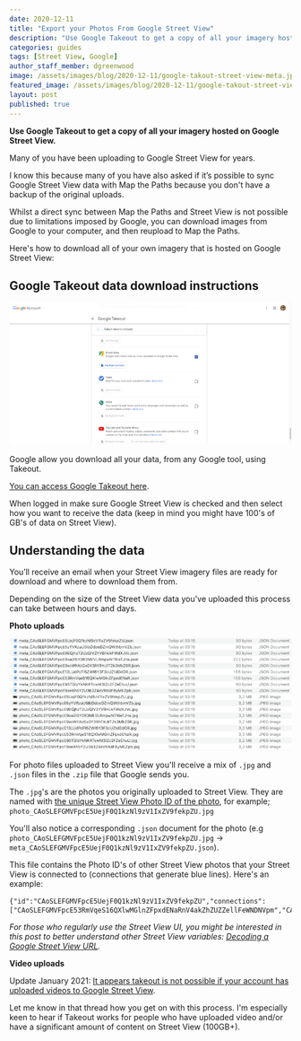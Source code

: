```yaml
---
date: 2020-12-11
title: "Export your Photos From Google Street View"
description: "Use Google Takeout to get a copy of all your imagery hosted on Google Street View."
categories: guides
tags: [Street View, Google]
author_staff_member: dgreenwood
image: /assets/images/blog/2020-12-11/google-takout-street-view-meta.jpg
featured_image: /assets/images/blog/2020-12-11/google-takout-street-view.jpg
layout: post
published: true
---
```


**Use Google Takeout to get a copy of all your imagery hosted on Google Street View.**

Many of you have been uploading to Google Street View for years.

I know this because many of you have also asked if it’s possible to sync Google Street View data with Map the Paths because you don't have a backup of the original uploads.

Whilst a direct sync between Map the Paths and Street View is not possible due to limitations imposed by Google, you can download images from Google to your computer, and then reupload to Map the Paths.

Here's how to download all of your own imagery that is hosted on Google Street View:

## Google Takeout data download instructions

<img class="img-fluid" src="/assets/images/blog/2020-12-11/google-takout-street-view.jpg" alt="Google Takeout Street View" title="Google Takeout Street View" />

Google allow you download all your data, from any Google tool, using Takeout.

[You can access Google Takeout here](https://takeout.google.com/settings/takeout).

When logged in make sure Google Street View is checked and then select how you want to receive the data (keep in mind you might have 100's of GB's of data on Street View).

## Understanding the data

You’ll receive an email when your Street View imagery files are ready for download and where to download them from.

Depending on the size of the Street View data you've uploaded this process can take between hours and days.

**Photo uploads**

<img class="img-fluid" src="/assets/images/blog/2020-12-11/google-takeout-file-output.jpg" alt="Google Takeout Street View files" title="Google Takeout Street View files" />

For photo files uploaded to Street View you'll receive a mix of `.jpg` and `.json` files in the `.zip` file that Google sends you.

The `.jpg`'s are the photos you originally uploaded to Street View. They are named with [the unique Street View Photo ID of the photo](https://developers.google.com/streetview/publish/reference/rest/v1/photo), for example; `photo_CAoSLEFGMVFpcE5UejF0Q1kzNl9zV1IxZV9fekpZU.jpg`

You'll also notice a corresponding `.json` document for the photo (e.g `photo_CAoSLEFGMVFpcE5UejF0Q1kzNl9zV1IxZV9fekpZU.jpg` -> `meta_CAoSLEFGMVFpcE5UejF0Q1kzNl9zV1IxZV9fekpZU.json`).

This file contains the Photo ID's of other Street View photos that your Street View is connected to (connections that generate blue lines). Here's an example:

```
{"id":"CAoSLEFGMVFpcE5UejF0Q1kzNl9zV1IxZV9fekpZU","connections":["CAoSLEFGMVFpcE53RmVqeS16QXlwMGlnZFpxdENaRnV4akZhZUZZellFeWNDNVpm","CAoSLEFGMVFpcE13LUdPcFl5ZWl6Y3F3cUZtd0dORDQ2QXNMUjZjRHFyTzFXRmlo"]}
```

_For those who regularly use the Street View UI, you might be interested in this post to better understand other Street View variables: [Decoding a Google Street View URL](/blog/2020/decoding-google-street-view-urls)._

**Video uploads**

Update January 2021: [It appears takeout is not possible if your account has uploaded videos to Google Street View](https://campfire.trekview.org/t/downloading-your-own-images-from-google-street-view/505).

Let me know in that thread how you get on with this process. I'm especially keen to hear if Takeout works for people who have uploaded video and/or have a significant amount of content on Street View (100GB+).